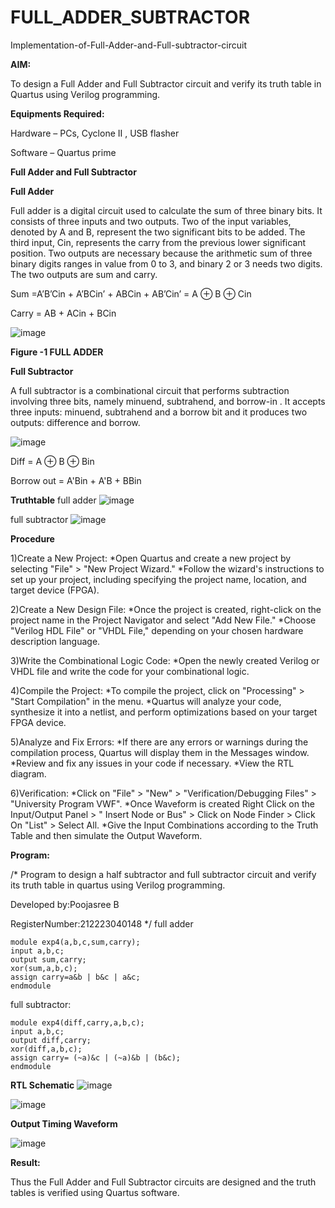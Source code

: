 # FULL_ADDER_SUBTRACTOR

Implementation-of-Full-Adder-and-Full-subtractor-circuit

**AIM:**

To design a Full Adder and Full Subtractor circuit and verify its truth table in Quartus using Verilog programming.

**Equipments Required:**

Hardware – PCs, Cyclone II , USB flasher

Software – Quartus prime

**Full Adder and Full Subtractor**

**Full Adder**

Full adder is a digital circuit used to calculate the sum of three binary bits. It consists of three inputs and two outputs. Two of the input variables, denoted by A and B, represent the two significant bits to be added. The third input, Cin, represents the carry from the previous lower significant position. Two outputs are necessary because the arithmetic sum of three binary digits ranges in value from 0 to 3, and binary 2 or 3 needs two digits. The two outputs are sum and carry.

Sum =A’B’Cin + A’BCin’ + ABCin + AB’Cin’ = A ⊕ B ⊕ Cin 

Carry = AB + ACin + BCin

![image](https://github.com/naavaneetha/FULL_ADDER_SUBTRACTOR/assets/154305477/0f30ba51-5ffb-4198-845f-18e054f675e7)

**Figure -1 FULL ADDER**

**Full Subtractor**

A full subtractor is a combinational circuit that performs subtraction involving three bits, namely minuend, subtrahend, and borrow-in . It accepts three inputs: minuend, subtrahend and a borrow bit and it produces two outputs: difference and borrow.

![image](https://github.com/naavaneetha/FULL_ADDER_SUBTRACTOR/assets/154305477/02b24f51-ab51-4304-9ad6-7b81ffc1ead5)

Diff = A ⊕ B ⊕ Bin 

Borrow out = A'Bin + A'B + BBin

**Truthtable**
full adder
![image](https://github.com/user-attachments/assets/61a2cc6b-84cb-4c61-b177-66a95ab9d5f5)

full subtractor
![image](https://github.com/user-attachments/assets/dd941da4-362c-474a-b5fa-2437f5edd674)


**Procedure**


1)Create a New Project: *Open Quartus and create a new project by selecting "File" > "New Project Wizard." *Follow the wizard's instructions to set up your project, including specifying the project name, location, and target device (FPGA).

2)Create a New Design File: *Once the project is created, right-click on the project name in the Project Navigator and select "Add New File." *Choose "Verilog HDL File" or "VHDL File," depending on your chosen hardware description language.

3)Write the Combinational Logic Code: *Open the newly created Verilog or VHDL file and write the code for your combinational logic.

4)Compile the Project: *To compile the project, click on "Processing" > "Start Compilation" in the menu. *Quartus will analyze your code, synthesize it into a netlist, and perform optimizations based on your target FPGA device.

5)Analyze and Fix Errors: *If there are any errors or warnings during the compilation process, Quartus will display them in the Messages window. *Review and fix any issues in your code if necessary. *View the RTL diagram.

6)Verification: *Click on "File" > "New" > "Verification/Debugging Files" > "University Program VWF". *Once Waveform is created Right Click on the Input/Output Panel > " Insert Node or Bus" > Click on Node Finder > Click On "List" > Select All. *Give the Input Combinations according to the Truth Table and then simulate the Output Waveform.

**Program:**

/* Program to design a half subtractor and full subtractor circuit and verify its truth table in quartus using Verilog programming.

Developed by:Poojasree B

RegisterNumber:212223040148
*/
full adder
```
module exp4(a,b,c,sum,carry);
input a,b,c;
output sum,carry;
xor(sum,a,b,c);
assign carry=a&b | b&c | a&c;
endmodule
```

full subtractor:
```
module exp4(diff,carry,a,b,c);
input a,b,c;
output diff,carry;
xor(diff,a,b,c);
assign carry= (~a)&c | (~a)&b | (b&c);
endmodule
```
**RTL Schematic**
![image](https://github.com/user-attachments/assets/11010c7f-2d0a-4347-bb93-632a1cdadaa4)


![image](https://github.com/user-attachments/assets/626569b1-97f4-4658-a5e2-4394b0d378fb)

**Output Timing Waveform**

![image](https://github.com/user-attachments/assets/a4e7aaca-c96b-4fcc-8425-c9ff72aef013)


**Result:**

Thus the Full Adder and Full Subtractor circuits are designed and the truth tables is verified using Quartus software.


